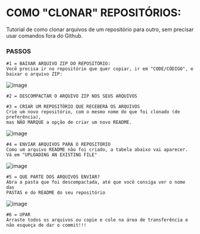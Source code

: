 # COMO "CLONAR" REPOSITÓRIOS:
Tutorial de como clonar arquivos de um repositório para outro, sem precisar usar comandos fora do Github.

### PASSOS
~~~
#1 = BAIXAR ARQUIVO ZIP DO REPOSITÓRIO:
Você precisa ir no repositório que quer copiar, ir em "CODE/CÓDIGO", e baixar o arquivo ZIP:
~~~
![image](https://user-images.githubusercontent.com/125154278/233844317-c2271763-85d2-43f4-a775-a551ff733f39.png)

~~~
#2 = DESCOMPACTAR O ARQUIVO ZIP NOS SEUS ARQUIVOS

#3 = CRIAR UM REPOSITÓRIO QUE RECEBERÁ OS ARQUIVOS
Crie um novo repositório, com o mesmo nome do que foi clonado (de preferência),
mas NÃO MARQUE a opção de criar um novo README.
~~~

![image](https://user-images.githubusercontent.com/125154278/233844544-70ffdc65-cdaf-4c49-b0c1-0eaef9e18cb6.png)

~~~
#4 = ENVIAR ARQUIVOS PARA O REPOSITÓRIO
Como um arquivo README não foi criado, a tabela abaixo vai aparecer.
Vá em "UPLOADING AN EXISTING FILE"
~~~
![image](https://user-images.githubusercontent.com/125154278/233844815-dff38ad4-e88a-4dbb-a3ae-5d2cf02a196b.png)
~~~
#5 = QUE PARTE DOS ARQUIVOS ENVIAR?
Abra a pasta que foi descompactada, até que você consiga ver o nome das 
PASTAS e do README do seu repositório
~~~
![image](https://user-images.githubusercontent.com/125154278/233844963-fd685595-571b-410c-be1d-96bdd0edb415.png)
~~~
#6 = UPAR
Arraste todos os arquivos ou copie e cole na área de transferência e 
não esqueça de dar o commit!!!
~~~
